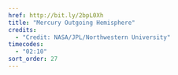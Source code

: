 ```yaml
---
href: http://bit.ly/2bpL0Xh
title: "Mercury Outgoing Hemisphere"
credits:
  - "Credit: NASA/JPL/Northwestern University"
timecodes:
  - "02:10"
sort_order: 27
---
```

